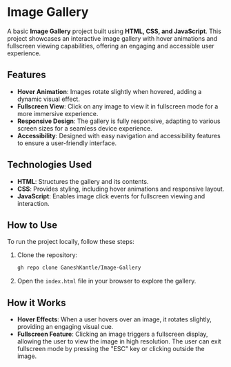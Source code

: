 # Image Gallery

A basic **Image Gallery** project built using **HTML, CSS, and JavaScript**. This project showcases an interactive image gallery with hover animations and fullscreen viewing capabilities, offering an engaging and accessible user experience.

## Features
- **Hover Animation**: Images rotate slightly when hovered, adding a dynamic visual effect.
- **Fullscreen View**: Click on any image to view it in fullscreen mode for a more immersive experience.
- **Responsive Design**: The gallery is fully responsive, adapting to various screen sizes for a seamless device experience.
- **Accessibility**: Designed with easy navigation and accessibility features to ensure a user-friendly interface.

## Technologies Used
- **HTML**: Structures the gallery and its contents.
- **CSS**: Provides styling, including hover animations and responsive layout.
- **JavaScript**: Enables image click events for fullscreen viewing and interaction.

## How to Use
To run the project locally, follow these steps:
1. Clone the repository:
    ```bash
   gh repo clone GaneshKantle/Image-Gallery
    ```
2. Open the `index.html` file in your browser to explore the gallery.

## How it Works
- **Hover Effects**: When a user hovers over an image, it rotates slightly, providing an engaging visual cue.
- **Fullscreen Feature**: Clicking an image triggers a fullscreen display, allowing the user to view the image in high resolution. The user can exit fullscreen mode by pressing the "ESC" key or clicking outside the image.
